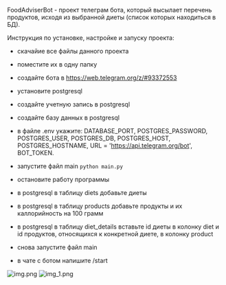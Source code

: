FoodAdviserBot - проект телеграм бота, который высылает перечень продуктов, исходя из выбранной диеты (список которых находиться в БД).

Инструкция по установке, настройке и запуску проекта:

- скачайие все файлы данного проекта
- поместите их в одну папку
- создайте бота в https://web.telegram.org/z/#93372553
- установите postgresql
- создайте учетную запись в postgresql
- создайте базу данных в postgresql
- в файле .env укажите: 
DATABASE_PORT, 
POSTGRES_PASSWORD, 
POSTGRES_USER, 
POSTGRES_DB, 
POSTGRES_HOST, 
POSTGRES_HOSTNAME,
URL = 'https://api.telegram.org/bot',
BOT_TOKEN.


- запустите файл main `python main.py`
- остановите работу программы
- в postgresql в таблицу diets добавьте диеты
- в postgresql в таблицу products добавьте продукты и их каллорийность на 100 грамм
- в postgresql в таблицу diet_details вставьте id диеты в колонку diet и id продуктов, относящихся к конкретной диете, в колонку product
- снова запустите файл main
- в чате с ботом напишите /start


![img.png](img.png)
![img_1.png](img_1.png)
